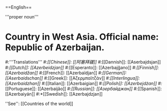 ==English==

'''proper noun'''

# Country in West Asia. Official name: Republic of Azerbaijan.
#:'''Translations'''
#:*[[Chinese]]: [[阿塞拜疆]]
#:*[[Dannish]]: [[Aserbajdsjan]]
#:*[[Dutch]]: [[Azerbeidzjan]]
#:*[[Esperanto]]: [[Azerbajĝano]]
#:*[[Finnish]]: [[Azerbaidžan]]
#:*[[French]]: [[Azerbaïdjan]]
#:*[[German]]: [[Aserbaidschan]]
#:*[[Greek]]: [[Αζερμπαϊτζάν]]
#:*[[Interlingua]]: [[Azerbaidzhan]]
#:*[[Italian]]: [[Azerbaigian]]
#:*[[Polish]]: [[Azerbejdżan]]
#:*[[Portuguese]]: [[Azerbaijão]]
#:*[[Russian]]: [[Азербайджан]]
#:*[[Spanish]]: [[Azerbaiyán]]
#:*[[Swedish]]: [[Azerbajdzjan]]

''See'': [[Countries of the world]]